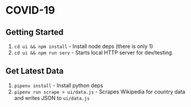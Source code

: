 # COVID-19

## Getting Started

1. `cd ui && npm install` - Install node deps (there is only 1)
1. `cd ui && npm run serv` - Starts local HTTP server for dev/testing.


## Get Latest Data

1. `pipenv install` - Install python deps
1. `pipenv run scrape > ui/data.js` - Scrapes Wikipedia for country data and writes JSON to `ui/data.js`
